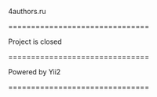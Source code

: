 4authors.ru

===============================

Project is closed

===============================

Powered by Yii2

===============================

